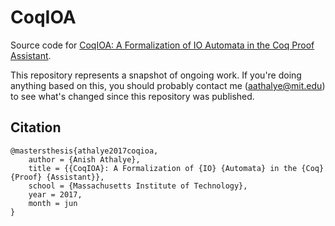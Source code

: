 # CoqIOA

Source code for [CoqIOA: A Formalization of IO Automata in the Coq Proof Assistant](coqioa.pdf).

This repository represents a snapshot of ongoing work. If you're doing anything
based on this, you should probably contact me (aathalye@mit.edu) to see what's
changed since this repository was published.

## Citation

```
@mastersthesis{athalye2017coqioa,
    author = {Anish Athalye},
    title = {{CoqIOA}: A Formalization of {IO} {Automata} in the {Coq} {Proof} {Assistant}},
    school = {Massachusetts Institute of Technology},
    year = 2017,
    month = jun
}
```
